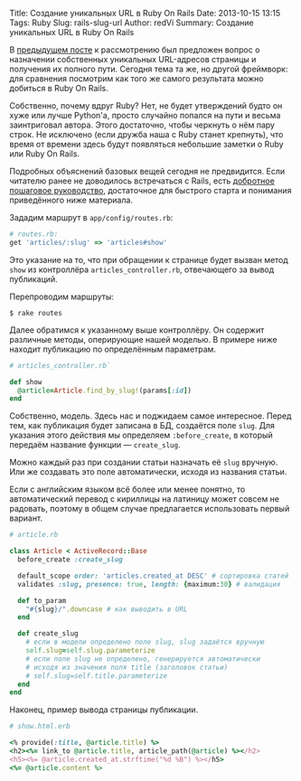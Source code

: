 Title: Создание уникальных URL в Ruby On Rails
Date: 2013-10-15 13:15
Tags: Ruby
Slug: rails-slug-url
Author: redVi
Summary: Создание уникальных URL в Ruby On Rails


В [предыдущем посте](http://www.unix-lab.org/posts/get-absolute-url/) к рассмотрению был предложен вопрос о назначении собственных уникальных URL-адресов страницы и получения их полного пути. Сегодня тема та же, но другой фреймворк: для сравнения посмотрим как того же самого результата можно добиться в Ruby On Rails.

Собственно, почему вдруг Ruby? Нет, не будет утверждений будто он хуже или лучше Python'а, просто случайно попался на пути и весьма заинтриговал автора. Этого достаточно, чтобы черкнуть о нём пару строк. Не исключено (если дружба наша с Ruby станет крепнуть), что время от времени здесь будут появляться небольшие заметки о Ruby или Ruby On Rails.

Подробных объяснений базовых вещей сегодня не предвидится. Если читателю ранее не доводилось встречаться с Rails, есть [добротное пошаговое руководство](http://ruby.railstutorial.org/ruby-on-rails-tutorial-book), достаточное для быстрого старта и понимания приведённого ниже материала.

Зададим маршрут в `app/config/routes.rb`:

```ruby
# routes.rb:
get 'articles/:slug' => 'articles#show'
```

Это указание на то, что при обращении к странице будет вызван метод `show` из контроллёра `articles_controller.rb`, отвечающего за вывод публикаций.

Перепроводим маршруты:

```console
$ rake routes
```

Далее обратимся к указанному выше контроллёру. Он содержит различные методы, оперирующие нашей моделью. В примере ниже находит публикацию по определённым параметрам.

```ruby
# articles_controller.rb`

def show
  @article=Article.find_by_slug!(params[:id])
end
```

Собственно, модель. Здесь нас и поджидаем самое интересное. Перед тем, как публикация будет записана в БД, создаётся поле `slug`. Для указания этого действия мы определяем `:before_create`, в который передаём название функции &mdash; `create_slug`.

Можно каждый раз при создании статьи назначать её `slug` вручную. Или же создавать это поле автоматически, исходя из названия статьи.

Если с английским языком всё более или менее понятно, то автоматический перевод с кириллицы на латиницу может совсем не радовать, поэтому в общем случае предлагается использовать первый вариант.

```ruby
# article.rb

class Article < ActiveRecord::Base
  before_create :create_slug

  default_scope order: 'articles.created_at DESC' # сортировка статей
  validates :slug, presence: true, length: {maximum:30} # валидация

  def to_param
    "#{slug}/".downcase # как выводить в URL
  end

  def create_slug
    # если в модели определено поле slug, slug задаётся вручную
    self.slug=self.slug.parameterize
    # если поле slug не определено, генерируется автоматически
    # исходя из значения поля title (заголовок статьи)
    # self.slug=self.title.parameterize
  end
end
```

Наконец, пример вывода страницы публикации.

```ruby
# show.html.erb

<% provide(:title, @article.title) %>
<h2><%= link_to @article.title, article_path(@article) %></h2>
<h5><%= @article.created_at.strftime("%d %B") %></h5>
<%= @article.content %>
```
